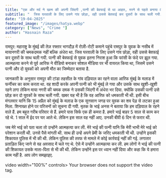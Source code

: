 ```yaml
---
title: "एक और मर्द ने खत्म की अपनी जिंदगी ,पत्नी की बेवफाई से था आहत, मरने से पहले बनाया वीडियो"
subtitle: "  जिस घरवाली के लिए उसने गांव छोड़ा, वही उससे बेवफाई कर दूसरों के साथ चली गयी. पत्नी की बेवफाई से युवक इतना निराश हुआ कि फांसी के फंदे पर झूल गया. "
date: "19-04-2025"
featured_image: "/images/hatya.webp"
category: ["News", "Crime "]
author: "Hasnain Raza"
---
```


रामपुर: महाराष्ट्र के मुंबई की तेज़ रफ्तार भागदौड़ में रोज़ी-रोटी कमाने पहुंचे रामपुर के युवक के नसीब में मायानगरी की चमकदमक नहीं बल्कि अंधेरा था. जिस घरवाली के लिए उसने गांव छोड़ा, वही उससे बेवफाई कर दूसरों के साथ चली गयी. पत्नी की बेवफाई से युवक इतना निराश हुआ कि फांसी के फंदे पर झूल गया. आत्महत्या करने से पूर्व आरिफ ने वीडियो बनाकर सोशल मीडिया पर भी वायरल किया था, जिसमें उसने पत्नी और दो युवकों को अपनी मौत का जिम्मेदार बताया है.

जानकारी के अनुसार रामपुर की टांडा तहसील के गांव दड़ियाल का रहने वाला आरिफ मुंबई के मलाड में फर्नीचर का काम करता था. वह शादी करके अपनी पत्नी को भी मुंबई ले गया और उसके साथ खुशी-खुशी रहने लगा लेकिन माया नगरी की चमक दमक ने उसकी जिंदगी में अंधेरा भर दिया. क्योंकि उसकी पत्नी उसे छोड़ कर दो युवकों के साथ चली गयी. खबर यह भी है कि वह आरिफ को धमकाती भी थी. इसी बीच मंगलवार यानि कि 15 अप्रैल को मुंबई के मलाड के एक सुनसान जगह पर युवक का शव पेड़ से लटका हुआ मिला. शिनाख्त होने पर परिजनों को सूचना दी गयी. मृतक के भाई अनस ने बताया कि हम दड़ियाल के रहने वाले हैं. हम बहुत गरीब परिवार से हैं. हमारे पास सिर्फ एक ही कमरा है. हमारे भाई बाहर 5 साल से काम कर रहे थे. 1 साल में ईद पर घर आते थे. लेकिन इस साल वह नहीं आए. उनकी बीवी 6 दिन से फरार थी.

जब मेरे भाई को पता चला तो उन्होंने आत्महत्या कर ली. मेरे भाई की पत्नी यानि कि मेरी भाभी मेरे भाई को परेशान करती थी. उनसे पैसे मांगती थी. साथ ही उन्हें अपने प्रेमी के जरिए धमकाती भी थी. उन्होंने इसकी शिकायत पुलिस में भी की थी. लेकिन पुलिस की तरफ से मामले में कोई कार्रवाई नहीं की गई. लगातार प्रताड़ित किए जाने से वह अवसाद में चले गए थे. ऐसे में उन्होंने आत्महत्या कर ली. हम लोगों ने भाई की पत्नी की शिकायत उसके माता-पिता से भी की थी. लेकिन उन्होंने इस पर ध्यान नहीं दिया और कहा कि ये हमारा काम नहीं है. आप लोग समझाइए.

video width="100%" controls>
  <source src="/images/hatya.mp4" type="video/mp4">
  Your browser does not support the video tag.
</video>
